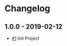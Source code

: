 # Changelog

## 1.0.0 - 2019-02-12
* [#1](https://github.com/uizaio/api-wrapper-dotnet/pull/1) Init Project